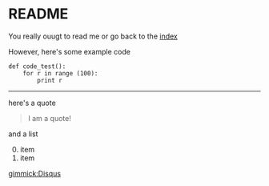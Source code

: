 README
======

You really ouugt to read me or go back to the [index](index.md)

However, here's some example code

    def code_test():
    	for r in range (100):
    		print r

----

here's a quote

>  I am a quote!

and a list

0. item
0. item

[gimmick:Disqus](theodox-github)